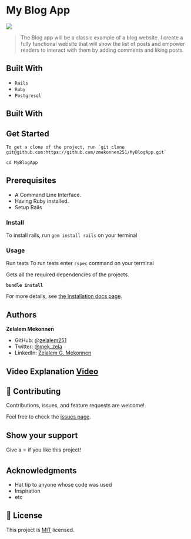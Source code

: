 # My Blog App

![](https://img.shields.io/badge/Microverse-blueviolet)

> The Blog app will be a classic example of a blog website. I create a fully functional website that will show the list of posts and empower readers to interact with them by adding comments and liking posts.

## Built With

- `Rails`
- `Ruby`
- `Postgresql`

## Built With

## Get Started

```
To get a clone of the project, run `git clone git@github.com:https://github.com/zmekonnen251/MyBlogApp.git`
```

```
cd MyBlogApp
```

## Prerequisites

- A Command Line Interface.
- Having Ruby installed.
- Setup Rails

### Install

To install rails, run `gem install rails` on your terminal

### Usage

Run tests
To run tests enter `rspec` command on your terminal

Gets all the required dependencies of the projects.

**`bundle install`**

For more details, see [the Installation docs page](https://www.ruby-lang.org/en/).

## Authors

**Zelalem Mekonnen**

- GitHub: [@zelalem251](https://github.com/zmekonnen251)
- Twitter: [@mek_zela](https://twitter.com/mek_zela)
- LinkedIn: [Zelalem G. Mekonnen](https://www.linkedin.com/in/zelalem-getachew/)

## Video Explanation [Video](https://drive.google.com/file/d/17Ilk8_BH92OZfHT66flkYe2V7V8eMlb6/view?usp=sharing)

## 🤝 Contributing

Contributions, issues, and feature requests are welcome!

Feel free to check the [issues page](../../issues/).

## Show your support

Give a ⭐️ if you like this project!

## Acknowledgments

- Hat tip to anyone whose code was used
- Inspiration
- etc

## 📝 License

This project is [MIT](./MIT.md) licensed.
